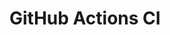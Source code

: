 # GitHub Actions CI



















































































































































































































































































































































































































































































































































































































































































































































































































































































































































































































































































































































































































































































































































































































































































































































































































































































































































